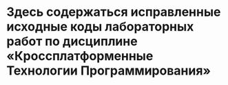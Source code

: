 # Здесь содержаться исправленные исходные коды лабораторных работ по дисциплине «Кроссплатформенные Технологии Программирования»

